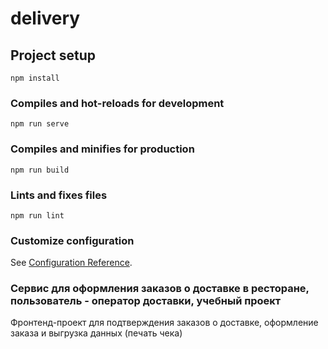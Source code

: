# delivery

## Project setup
```
npm install
```

### Compiles and hot-reloads for development
```
npm run serve
```

### Compiles and minifies for production
```
npm run build
```

### Lints and fixes files
```
npm run lint
```

### Customize configuration
See [Configuration Reference](https://cli.vuejs.org/config/).


### Сервис для оформления заказов о доставке в ресторане, пользователь - оператор доставки, учебный проект

Фронтенд-проект для подтверждения заказов о доставке, оформление заказа и выгрузка данных (печать чека)
